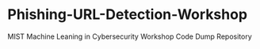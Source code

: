 # Phishing-URL-Detection-Workshop
 MIST Machine Leaning in Cybersecurity Workshop Code Dump Repository
